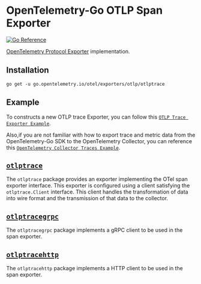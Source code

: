# OpenTelemetry-Go OTLP Span Exporter

[![Go Reference](https://pkg.go.dev/badge/go.opentelemetry.io/otel/exporters/otlp/otlptrace.svg)](https://pkg.go.dev/go.opentelemetry.io/otel/exporters/otlp/otlptrace)

[OpenTelemetry Protocol Exporter](https://github.com/open-telemetry/opentelemetry-specification/blob/v1.5.0/specification/protocol/exporter.md) implementation.

## Installation

```
go get -u go.opentelemetry.io/otel/exporters/otlp/otlptrace
```

## Example

To constructs a new OTLP trace Exporter, you can follow this
[`OTLP Trace Exporter Example`](https://github.com/open-telemetry/opentelemetry-go/blob/main/exporters/otlp/otlptrace/example_test.go).

Also,if you are not familiar with how to export trace and metric data from the OpenTelemetry-Go SDK to
the OpenTelemetry Collector, you can reference this
[`OpenTelemetry Collector Traces Example`](https://github.com/open-telemetry/opentelemetry-go/tree/main/example/otel-collector).


## [`otlptrace`](https://pkg.go.dev/go.opentelemetry.io/otel/exporters/otlp/otlptrace)

The `otlptrace` package provides an exporter implementing the OTel span exporter interface.
This exporter is configured using a client satisfying the `otlptrace.Client` interface.
This client handles the transformation of data into wire format and the transmission of that data to the collector.

## [`otlptracegrpc`](https://pkg.go.dev/go.opentelemetry.io/otel/exporters/otlp/otlptrace/otlptracegrpc)

The `otlptracegrpc` package implements a gRPC client to be used in the span exporter.

##  [`otlptracehttp`](https://pkg.go.dev/go.opentelemetry.io/otel/exporters/otlp/otlptrace/otlptracehttp)

The `otlptracehttp` package implements a HTTP client to be used in the span exporter.
